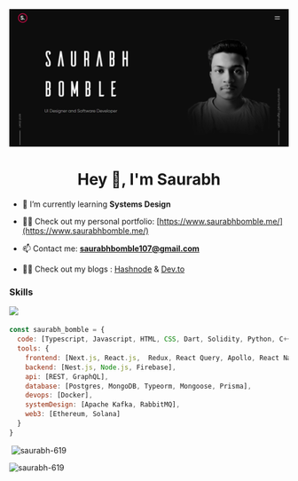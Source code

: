 <img src="https://github.com/saurabh-619/portfolio-2021/blob/main/client-v1/static/og.png?raw=true"/>

<h1 align="center">Hey 👋, I'm Saurabh</h1> 


- 🌱 I’m currently learning **Systems Design**

- 👨‍💻 Check out my personal portfolio: [https://www.saurabhbomble.me/](https://www.saurabhbomble.me/)

- 📫 Contact me: **saurabhbomble107@gmail.com**

- 👨‍💻 Check out my blogs : [Hashnode](https://saurabhbomble.hashnode.dev/) & [Dev.to](https://dev.to/saurabh619)




### Skills 

<img src="https://media.giphy.com/media/t2eBr71ACeDC0/giphy.gif" style="width:50%;" />

```javascript
const saurabh_bomble = { 
  code: [Typescript, Javascript, HTML, CSS, Dart, Solidity, Python, C++, Rust],
  tools: {
    frontend: [Next.js, React.js,  Redux, React Query, Apollo, React Native, Flutter],
    backend: [Nest.js, Node.js, Firebase],
    api: [REST, GraphQL],
    database: [Postgres, MongoDB, Typeorm, Mongoose, Prisma], 
    devops: [Docker],
    systemDesign: [Apache Kafka, RabbitMQ], 
    web3: [Ethereum, Solana]
  }
}
```

<p>&nbsp;<img align="center" src="https://github-readme-stats.vercel.app/api?username=saurabh-619&show_icons=true&locale=en&title_color=green&icon_color=bb2acf&text_color=daf7dc&bg_color=151515" alt="saurabh-619" />
<!--   <img align="right" alt="Coding" width="200" src=""> -->
</p>


<p><img align="left" src="https://github-readme-streak-stats.herokuapp.com/?user=saurabh-619&theme=dark" alt="saurabh-619" /></p>
 
